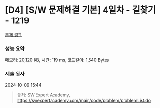 # [D4] [S/W 문제해결 기본] 4일차 - 길찾기 - 1219 

[문제 링크](https://swexpertacademy.com/main/code/problem/problemDetail.do?contestProbId=AV14geLqABQCFAYD) 

### 성능 요약

메모리: 20,120 KB, 시간: 119 ms, 코드길이: 1,640 Bytes

### 제출 일자

2024-10-09 15:44



> 출처: SW Expert Academy, https://swexpertacademy.com/main/code/problem/problemList.do